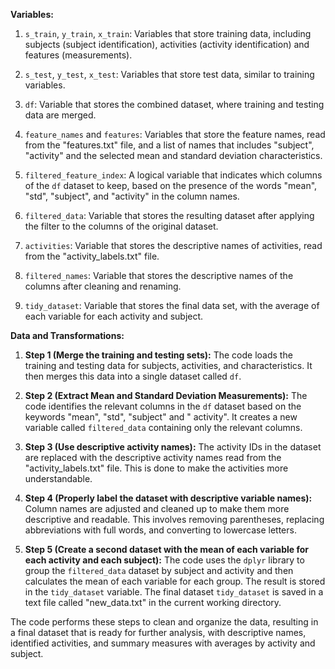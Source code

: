 **Variables:**

1. `s_train`, `y_train`, `x_train`: Variables that store training data, including subjects (subject identification), activities (activity identification) and features (measurements).

2. `s_test`, `y_test`, `x_test`: Variables that store test data, similar to training variables.

3. `df`: Variable that stores the combined dataset, where training and testing data are merged.

4. `feature_names` and `features`: Variables that store the feature names, read from the "features.txt" file, and a list of names that includes "subject", "activity" and the selected mean and standard deviation characteristics.

5. `filtered_feature_index`: A logical variable that indicates which columns of the `df` dataset to keep, based on the presence of the words "mean", "std", "subject", and "activity" in the column names.

6. `filtered_data`: Variable that stores the resulting dataset after applying the filter to the columns of the original dataset.

7. `activities`: Variable that stores the descriptive names of activities, read from the "activity_labels.txt" file.

8. `filtered_names`: Variable that stores the descriptive names of the columns after cleaning and renaming.

9. `tidy_dataset`: Variable that stores the final data set, with the average of each variable for each activity and subject.

**Data and Transformations:**

1. **Step 1 (Merge the training and testing sets):** The code loads the training and testing data for subjects, activities, and characteristics. It then merges this data into a single dataset called `df`.

2. **Step 2 (Extract Mean and Standard Deviation Measurements):** The code identifies the relevant columns in the `df` dataset based on the keywords "mean", "std", "subject" and " activity". It creates a new variable called `filtered_data` containing only the relevant columns.

3. **Step 3 (Use descriptive activity names):** The activity IDs in the dataset are replaced with the descriptive activity names read from the "activity_labels.txt" file. This is done to make the activities more understandable.

4. **Step 4 (Properly label the dataset with descriptive variable names):** Column names are adjusted and cleaned up to make them more descriptive and readable. This involves removing parentheses, replacing abbreviations with full words, and converting to lowercase letters.

5. **Step 5 (Create a second dataset with the mean of each variable for each activity and each subject):** The code uses the `dplyr` library to group the `filtered_data` dataset by subject and activity and then calculates the mean of each variable for each group. The result is stored in the `tidy_dataset` variable. The final dataset `tidy_dataset` is saved in a text file called "new_data.txt" in the current working directory.

The code performs these steps to clean and organize the data, resulting in a final dataset that is ready for further analysis, with descriptive names, identified activities, and summary measures with averages by activity and subject.
